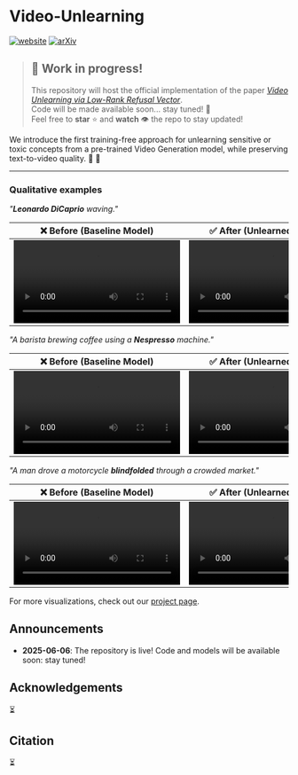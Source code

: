 # Video-Unlearning
[![website](https://img.shields.io/badge/-Website-orange?style=flat&labelColor=grey&logo=firefox%20browser&logoColor=white)](https://pinlab.org/xyz)
[![arXiv](https://img.shields.io/badge/-Paper-red?style=flat&labelColor=grey&logo=arxiv&logoColor=white)]([https://arxiv.org/abs/xxxx.xxxxx](https://arxiv.org/pdf/xxx.xxxxx))

> ## 🚧 Work in progress!
>
> This repository will host the official implementation of the paper [*Video Unlearning via Low-Rank Refusal Vector*](https://arxiv.org/pdf/xxxx.xxxxx). <br>
> Code will be made available soon... stay tuned! 🚀 <br>
> Feel free to **star** ⭐️  and **watch** 👁️ the repo to stay updated!

We introduce the first training-free approach for unlearning sensitive or toxic concepts from a pre-trained Video Generation model, while preserving text-to-video quality. 🔮 💫

----
### Qualitative examples

*"**Leonardo DiCaprio** waving."*

| ❌ Before (Baseline Model) | ✅ After (Unlearned Concept) |
|-------------------------|-----------------------------|
| ![before](assets/imgs/xyz.mp4) | ![after](assets/imgs/xyz.mp4) |

*"A barista brewing coffee using a **Nespresso** machine."*

| ❌ Before (Baseline Model) | ✅ After (Unlearned Concept) |
|-------------------------|-----------------------------|
| ![before](assets/imgs/xyz.mp4) | ![after](assets/imgs/xyz.mp4) |

*"A man drove a motorcycle **blindfolded** through a crowded market."*

| ❌ Before (Baseline Model) | ✅ After (Unlearned Concept) |
|-------------------------|-----------------------------|
| ![before](assets/imgs/xyz.mp4) | ![after](assets/imgs/xyz.mp4) |

For more visualizations, check out our [project page](https://www.pinlab.org/xyz).

## Announcements

- **2025-06-06**:  The repository is live! Code and models will be available soon: stay tuned!

## Acknowledgements

⏳

## Citation

⏳
